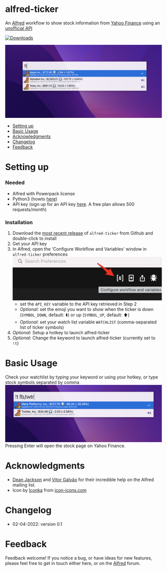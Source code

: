 # alfred-ticker
 An [Alfred](https://www.alfredapp.com/) workflow to show stock information from [Yahoo Finance](https://finance.yahoo.com/) using an [unofficial API](https://rapidapi.com/apidojo/api/yh-finance/)

 
<a href="https://github.com/giovannicoppola/alfred-ticker/releases/latest/">
<img alt="Downloads"
src="https://img.shields.io/github/downloads/giovannicoppola/alfred-ticker/total?color=purple&label=Downloads"><br/>
</a>

![](images/ss1.png)

<!-- MarkdownTOC autolink="true" bracket="round" depth="3" autoanchor="true" -->

- [Setting up](#setting-up)
- [Basic Usage](#usage)
- [Acknowledgments](#acknowledgments)
- [Changelog](#changelog)
- [Feedback](#feedback)

<!-- /MarkdownTOC -->


<a name="setting-up"></a>
# Setting up

### Needed

- Alfred with Powerpack license
- Python3 (howto [here](https://www.freecodecamp.org/news/python-version-on-mac-update/))
- API key (sign up for an API key [here](https://rapidapi.com/apidojo/api/yh-finance/). A free plan allows 500 requests/month) 
  

### Installation
1. Download the [most recent release](https://github.com/giovannicoppola/alfred-ticker/releases/latest) of `alfred-ticker` from Github and double-click to install
2. Get your API key
3. In Alfred, open the 'Configure Workflow and Variables' window in `alfred-ticker` preferences
	<img src='images/alfred_prefs.png' width="500">				
	- set the `API_KEY` variable to the API key retrieved in Step 2
	- _Optional:_ set the emoji you want to show when the ticker is down (`SYMBOL_DOWN`, default: ⬇️) or up (`SYMBOL_UP`, default: ⬆️)
	- _Optional:_ set your watch list variable `WATCHLIST` (comma-separated list of ticker symbols)
4. _Optional:_ Setup a hotkey to launch alfred-ticker
5. _Optional:_ Change the keyword to launch alfred-ticker (currently set to `!t`)



<a name="usage"></a>
# Basic Usage 

Check your watchlist by typing your keyword or using your hotkey, or type stock symbols separated by comma
![](images/ss2.png)
Pressing Enter will open the stock page on Yahoo Finance.



<a name="acknowledgments"></a>
# Acknowledgments

- [Dean Jackson](https://github.com/deanishe) and [Vitor Galvão](https://github.com/vitorgalvao) for their incredible help on the Alfred mailing list. 
- Icon by [Iconka](http://www.iconka.com) from [icon-icons.com](https://icon-icons.com/icon/chart-growth-invest-market-stock/111188)

<a name="changelog"></a>
# Changelog

- 02-04-2022: version 0.1

<a name="feedback"></a>
# Feedback

Feedback welcome! If you notice a bug, or have ideas for new features, please feel free to get in touch either here, or on the [Alfred](https://www.alfredforum.com) forum. 



